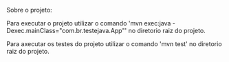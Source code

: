 Sobre o projeto:

Para executar o projeto utilizar o comando 'mvn exec:java -Dexec.mainClass="com.br.testejava.App"' no diretorio raiz do projeto.

Para axecutar os testes do projeto utilizar o comando 'mvn test' no diretorio raiz do projeto.
